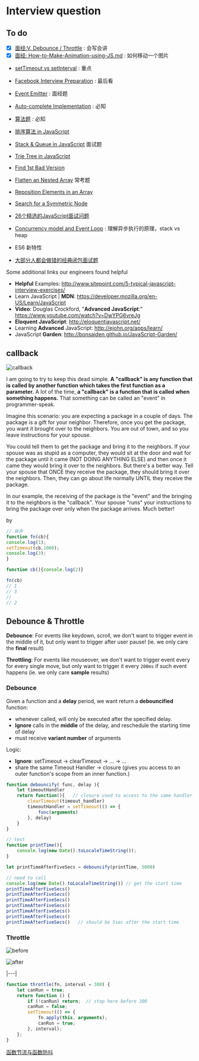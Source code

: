 # Interview question 

##  To do 


* [x] [面经:V. Debounce / Throttle](https://github.com/caomingkai/Front-End-Common-Problems/blob/master/Note-of-Eloquent-JavaScript-JS-and-Browser.md#v-debounce--throttle) : 会写会讲
* [x] [面经: How-to-Make-Animation-using-JS.md](https://github.com/caomingkai/Front-End-Common-Problems/blob/master/How-to-Make-Animation-using-JS.md) : 如何移动一个图片
* [setTimeout vs setInterval](https://github.com/caomingkai/Front-End-Common-Problems/blob/master/setTimeout-vs-setInterval.md) : 重点
* [Facebook Interview Preparation](https://caomingkai.github.io/2018/10/06/Facebook-Interview-Preparation/) : 最后看
* [Event Emitter](https://github.com/caomingkai/Front-End-Common-Problems/blob/master/Event-Emitter.md) : 面经题
* [Auto-complete Implementation](https://github.com/caomingkai/Front-End-Common-Problems) : 必知
* [算法题](https://github.com/caomingkai/Front-End-Common-Problems) : 必知
* [排序算法 in JavaScript](https://github.com/caomingkai/Front-End-Common-Problems/blob/master/Sorting-Algorithms-in-JS.md)
* [Stack & Queue in JavaScript](https://github.com/caomingkai/Front-End-Common-Problems) 面试题
* [Trie Tree in JavaScript](https://github.com/caomingkai/Front-End-Common-Problems)
* [Find 1st Bad Version](https://github.com/caomingkai/Front-End-Common-Problems/blob/master/Coding-Problem-find-the-1st-Bad-Version.md)
* [Flatten an Nested Array](https://github.com/caomingkai/Front-End-Common-Problems/blob/master/How-to-Flatten-an-Array.md) 常考题
* [Reposition Elements in an Array](https://github.com/caomingkai/Front-End-Common-Problems/blob/master/Reposition-an-Array.md)
* [Search for a Symmetric Node](https://github.com/caomingkai/Front-End-Common-Problems/blob/master/Search-for-a-Symmetric-Node.md)
* [26个精选的JavaScript面试问题](https://juejin.im/post/5bd95d22e51d45685f442f73)
* [Concurrency model and Event Loop](https://developer.mozilla.org/en-US/docs/Web/JavaScript/EventLoop) : 理解异步执行的原理，stack vs heap 
* ES6 新特性

* [大部分人都会做错的经典闭包面试题](https://www.cnblogs.com/xxcanghai/p/4991870.html)


Some additional links our engineers found helpful

* **Helpful** Examples: http://www.sitepoint.com/5-typical-javascript-interview-exercises/
* Learn JavaScript | **MDN**: https://developer.mozilla.org/en-US/Learn/JavaScript
* **Video**: Douglas Crockford, "**Advanced JavaScript**:" https://www.youtube.com/watch?v=DwYPG6vreJg
* **Eloquent JavaScript**: http://eloquentjavascript.net/
* Learning **Advanced** JavaScript: http://ejohn.org/apps/learn/
* JavaScript **Garden**: http://bonsaiden.github.io/JavaScript-Garden/


## callback

![callback](https://i.imgur.com/DLnhczu.gif)

I am going to try to keep this dead simple. **A "callback" is any function that is called by another function which takes the first function as a parameter.** A lot of the time, **a "callback" is a function that is called when something happens.** That something can be called an "event" in programmer-speak.

Imagine this scenario: you are expecting a package in a couple of days. The package is a gift for your neighbor. Therefore, once you get the package, you want it brought over to the neighbors. You are out of town, and so you leave instructions for your spouse.

You could tell them to get the package and bring it to the neighbors. If your spouse was as stupid as a computer, they would sit at the door and wait for the package until it came (NOT DOING ANYTHING ELSE) and then once it came they would bring it over to the neighbors. But there's a better way. Tell your spouse that ONCE they receive the package, they should bring it over the neighbors. Then, they can go about life normally UNTIL they receive the package.

In our example, the receiving of the package is the "event" and the bringing it to the neighbors is the "callback". Your spouse "runs" your instructions to bring the package over only when the package arrives. Much better!

by 

```javascript 
// 异步
function fn(cb){
console.log(1); 
setTimeout(cb,1000); 
console.log(3);
}

function cb(){console.log(2)}

fn(cb)
// 1
// 3
// 
// 2
```

## Debounce & Throttle

**Debounce**: For events like keydown, scroll, we don't want to trigger event in the middle of it, but only want to trigger after user pause! (ie. we only care the **final** result)

**Throttling**: For events like mouseover, we don't want to trigger event every for every single move, but only want to trigger it every `200ms` if such event happens (ie. we only care **sample** results)

### Debounce 

Given a function and a **delay** period, we want return a **debouncified** function:

* whenever called, will only be executed after the specified delay.
* **Ignore** calls in the **middle** of the delay, and reschedule the starting time of delay
* must receive **variant number** of arguments

Logic:

* **Ignore**: setTimeout -> clearTimeout -> ... -> ... 
* share the same Timeout Handler -> closure (gives you access to an outer function's scope from an inner function.)

``` javascript 
function debouncify( func, delay ){
    let timeoutHandler   
    return function(){   // closure used to access to the same handler 
        clearTimeout(timeout_handler)
        timeoutHandler = setTimeout(() => {
            func(arguments)
        }, delay)
    }
}

// test
function printTime(){
    console.log(new Date().toLocaleTimeString());
}

let printTimeAfterFiveSecs = debouncify(printTime, 5000)

// need to call 
console.log(new Date().toLocaleTimeString()) // get the start time
printTimeAfterFiveSecs()
printTimeAfterFiveSecs()
printTimeAfterFiveSecs()
printTimeAfterFiveSecs()
printTimeAfterFiveSecs()
printTimeAfterFiveSecs()
printTimeAfterFiveSecs()   // should be 5sec after the start time
```

### Throttle

![before](https://i.imgur.com/ZUiDwSy.gif)

![after](https://i.imgur.com/6h0OLGr.gif)


|---|

``` javascript 
function throttle(fn, interval = 300) {
    let canRun = true;
    return function () {
        if (!canRun) return;  // stop here before 300
        canRun = false;
        setTimeout(() => {
            fn.apply(this, arguments);
            canRun = true;
        }, interval);
    };
}
```
[函数节流与函数防抖](https://juejin.im/entry/58c0379e44d9040068dc952f)


